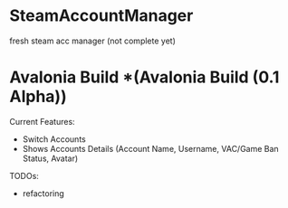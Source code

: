 # SteamAccountManager
fresh steam acc manager (not complete yet)

# Avalonia Build *(Avalonia Build (0.1 Alpha))
Current Features:
* Switch Accounts
* Shows Accounts Details (Account Name, Username, VAC/Game Ban Status, Avatar)

TODOs:
* refactoring
